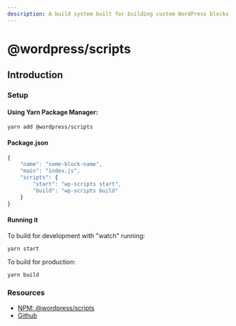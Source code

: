 ```yaml
---
description: A build system built for building custom WordPress blocks.
---
```


# @wordpress/scripts

## Introduction

### Setup

#### Using Yarn Package Manager:

`yarn add @wordpress/scripts`  


#### Package.json

```javascript
{
    "name": "some-block-name",
    "main": "index.js",
    "scripts": {
        "start": "wp-scripts start",
        "build": "wp-scripts build"
    }
}
```

#### Running it

To build for development with "watch" running:

`yarn start`  


To build for production:

`yarn build`  


### Resources

* [NPM: @wordpress/scripts](https://www.npmjs.com/package/@wordpress/scripts)
* [Github](https://github.com/WordPress/gutenberg/tree/master/packages/scripts)

